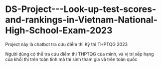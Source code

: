 # DS-Project---Look-up-test-scores-and-rankings-in-Vietnam-National-High-School-Exam-2023

Project này là chatbot tra cứu điểm thi Kỳ thi THPTQG 2023

Người dùng có thể tra cứu điểm thi THPTQG của mình, và vị trí xếp hạng của khối thi trên toàn tỉnh mà thí sinh tham gia và trên toàn quốc
